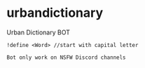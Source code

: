 # urbandictionary
Urban Dictionary BOT

```
!define <Word> //start with capital letter
```


```javascript
Bot only work on NSFW Discord channels 
```

